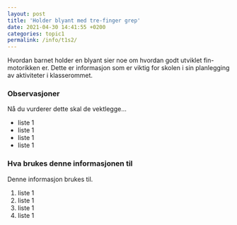 ```yaml
---
layout: post
title: 'Holder blyant med tre-finger grep'
date: 2021-04-30 14:41:55 +0200
categories: topic1
permalink: /info/t1s2/
---
```


Hvordan barnet holder en blyant sier noe om hvordan godt utviklet fin-motorikken er.
Dette er informasjon som er viktig for skolen i sin planlegging av aktiviteter i klasserommet.

### Observasjoner

Nå du vurderer dette skal de vektlegge...

- liste 1
- liste 1
- liste 1
- liste 1

### Hva brukes denne informasjonen til

Denne informasjon brukes til.

1. liste 1
2. liste 1
3. liste 1
4. liste 1
